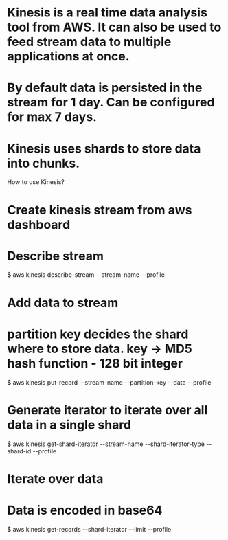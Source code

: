 # Kinesis is a real time data analysis tool from AWS. It can  also be used to feed stream data to multiple applications at once.

# By default data is persisted in the stream for 1 day. Can be configured for max 7 days.

# Kinesis uses shards to store data into chunks.


How to use Kinesis?

# Create kinesis stream from aws dashboard

# Describe stream
$ aws kinesis describe-stream --stream-name <stream-name> --profile <aws-profile-name>

# Add data to stream
# partition key decides the shard where to store data. key -> MD5 hash function - 128 bit integer
$ aws kinesis put-record --stream-name <stream-name> --partition-key <key> --data <your-data> --profile <aws-profile-name>

# Generate iterator to iterate over all data in a single shard
$ aws kinesis get-shard-iterator --stream-name <stream-name> --shard-iterator-type <iterator type> --shard-id <shard-id> --profile <aws-profile-name>

# Iterate over data
# Data is encoded in base64
$ aws kinesis get-records --shard-iterator <iterator-name> --limit <no-of-records> --profile <aws-profile-name>



